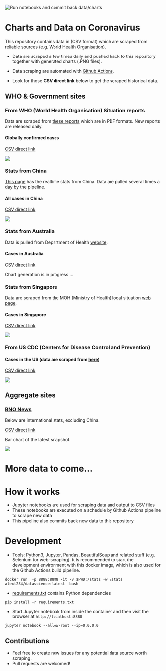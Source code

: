 ![Run notebooks and commit back data/charts](https://github.com/alext234/coronavirus-stats/workflows/Run%20notebooks%20and%20commit%20back%20data/charts/badge.svg?branch=master)

# Charts and Data on Coronavirus 
This repository contains data in (CSV format) which are scraped from reliable sources (e.g. World Health Organisation).

* Data are scraped a few times daily and pushed back to this repository together with generated charts (.PNG files).

* Data scraping are automated with [Github Actions](https://github.com/features/actions).

* Look for those **CSV direct link** below to get the scraped historical data.


## WHO & Government sites 

### From WHO (World Health Organisation) Situation reports
Data are scraped from [these reports](https://www.who.int/emergencies/diseases/novel-coronavirus-2019/situation-reports/) which are in PDF formats. New reports are released daily.


#### Globally confirmed cases

[CSV direct link](data/who-global-cases.csv?raw=true)

![](images/who-global-cases.png?raw=true)

### Stats from China
[This page](https://ncov.dxy.cn/ncovh5/view/pneumonia) has the realtime stats from China. Data are pulled several times a day by the pipeline.

#### All cases in China

[CSV direct link](data/china-summary-cases.csv?raw=true)

![](images/china-summary-cases.png?raw=true)


### Stats from Australia

Data is pulled from Department of Health [website](https://www.health.gov.au/news/coronavirus-update-at-a-glance).

#### Cases in Australia

[CSV direct link](data/australia-cases.csv?raw=true)

Chart generation is in progress ...


### Stats from Singapore

Data are scraped from the MOH (Ministry of Health) local situation [web page](https://www.moh.gov.sg/2019-ncov-wuhan).

#### Cases in Singapore

[CSV direct link](data/singapore-cases.csv?raw=true)

![](images/singapore-cases.png?raw=true)


### From US CDC (Centers for Disease Control and Prevention)

#### Cases in the US (data are scraped from [here](https://www.cdc.gov/coronavirus/2019-ncov/cases-in-us.html))

[CSV direct link](data/cdc-us-cases.csv?raw=true)

![](images/cdc-us-cases.png?raw=true)


## Aggregate sites


### [BNO News](https://bnonews.com/index.php/2020/02/the-latest-coronavirus-cases/)

Below are international stats, excluding China.

[CSV direct link](data/bnonews-international.csv?raw=true)

Bar chart of the latest snapshot.

![](images/bnonews-international.png?raw=true)



# More data to come...


# How it works

* Jupyter notebooks are used for scraping data and output to CSV files
* These notebooks are executed on a schedule by Github Actions pipeline to scrape new data
* This pipeline also commits back new data to this repository


# Development 


* Tools: Python3, Jupyter, Pandas, BeautifulSoup and related stuff (e.g. Selenium for web-scraping). 
It is recommended to start the development environment with this docker image, which is also used for the Github Actions build pipeline.

```
docker run  -p 8888:8888 -it -v $PWD:/stats -w /stats alext234/datascience:latest  bash 
```


* [requirements.txt](requirements.txt) contains Python dependencies

```
pip install -r requirements.txt
```

* Start Jupyter notebook from inside the container and then visit the browser at `http://localhost:8888`

```
jupyter notebook --allow-root --ip=0.0.0.0

```

## Contributions

* Feel free to create new issues for any potential data source worth scraping.
* Pull requests are welcomed!
